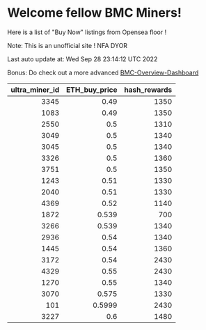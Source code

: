 # Welcome fellow BMC Miners!
Here is a list of "Buy Now" listings from Opensea floor !

Note: This is an unofficial site ! NFA DYOR

Last auto update at: Wed Sep 28 23:14:12 UTC 2022

Bonus: Do check out a more advanced [BMC-Overview-Dashboard](https://dune.com/defifunk/BMC-Overview-Dashboard)


|   ultra_miner_id |   ETH_buy_price |   hash_rewards |
|-----------------:|----------------:|---------------:|
|             3345 |          0.49   |           1350 |
|             1083 |          0.49   |           1350 |
|             2550 |          0.5    |           1310 |
|             3049 |          0.5    |           1340 |
|             3045 |          0.5    |           1340 |
|             3326 |          0.5    |           1360 |
|             3751 |          0.5    |           1350 |
|             1243 |          0.51   |           1330 |
|             2040 |          0.51   |           1330 |
|             4369 |          0.52   |           1140 |
|             1872 |          0.539  |            700 |
|             3266 |          0.539  |           1340 |
|             2936 |          0.54   |           1340 |
|             1445 |          0.54   |           1360 |
|             3172 |          0.54   |           2430 |
|             4329 |          0.55   |           2430 |
|             1270 |          0.55   |           1340 |
|             3070 |          0.575  |           1330 |
|              101 |          0.5999 |           2430 |
|             3227 |          0.6    |           1480 |